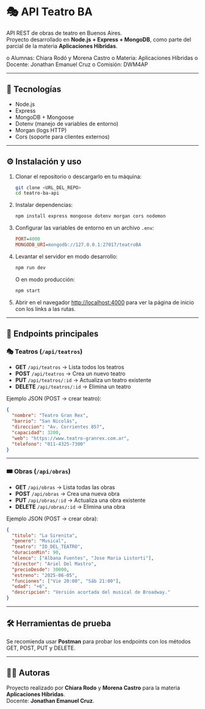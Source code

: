 # 🎭 API Teatro BA

API REST de obras de teatro en Buenos Aires.  
Proyecto desarrollado en **Node.js + Express + MongoDB**, como parte del parcial de la materia **Aplicaciones Híbridas**.

o Alumnas: Chiara Rodó y Morena Castro
o Materia: Aplicaciones Híbridas
o Docente: Jonathan Emanuel Cruz
o Comisión: DWM4AP

---

## 🚀 Tecnologías
- Node.js  
- Express  
- MongoDB + Mongoose  
- Dotenv (manejo de variables de entorno)  
- Morgan (logs HTTP)  
- Cors (soporte para clientes externos)  

---

## ⚙️ Instalación y uso

1. Clonar el repositorio o descargarlo en tu máquina:
   ```bash
   git clone <URL_DEL_REPO>
   cd teatro-ba-api
   ```

2. Instalar dependencias:
   ```bash
   npm install express mongoose dotenv morgan cors nodemon
   ```

3. Configurar las variables de entorno en un archivo `.env`:
   ```ini
   PORT=4000
   MONGODB_URI=mongodb://127.0.0.1:27017/teatroBA
   ```

4. Levantar el servidor en modo desarrollo:
   ```bash
   npm run dev
   ```

   O en modo producción:
   ```bash
   npm start
   ```

5. Abrir en el navegador [http://localhost:4000](http://localhost:4000) para ver la página de inicio con los links a las rutas.

---

## 📌 Endpoints principales

### 🎭 Teatros (`/api/teatros`)
- **GET** `/api/teatros` → Lista todos los teatros  
- **POST** `/api/teatros` → Crea un nuevo teatro  
- **PUT** `/api/teatros/:id` → Actualiza un teatro existente  
- **DELETE** `/api/teatros/:id` → Elimina un teatro  

Ejemplo JSON (POST → crear teatro):
```json
{
  "nombre": "Teatro Gran Rex",
  "barrio": "San Nicolás",
  "direccion": "Av. Corrientes 857",
  "capacidad": 3200,
  "web": "https://www.teatro-granrex.com.ar",
  "telefono": "011-4325-7300"
}
```

---

### 🎟️ Obras (`/api/obras`)
- **GET** `/api/obras` → Lista todas las obras  
- **POST** `/api/obras` → Crea una nueva obra  
- **PUT** `/api/obras/:id` → Actualiza una obra existente  
- **DELETE** `/api/obras/:id` → Elimina una obra  

Ejemplo JSON (POST → crear obra):
```json
{
  "titulo": "La Sirenita",
  "genero": "Musical",
  "teatro": "ID_DEL_TEATRO",
  "duracionMin": 90,
  "elenco": ["Albana Fuentes", "Jose Maria Listorti"],
  "director": "Ariel Del Mastro",
  "precioDesde": 30000,
  "estreno": "2025-06-05",
  "funciones": ["Vie 20:00", "Sáb 21:00"],
  "edad": "+6",
  "descripcion": "Versión acortada del musical de Broadway."
}
```

---

## 🛠️ Herramientas de prueba
Se recomienda usar **Postman** para probar los endpoints con los métodos GET, POST, PUT y DELETE.

---

## 👩‍💻 Autoras
Proyecto realizado por **Chiara Rodo** y **Morena Castro** para la materia **Aplicaciones Híbridas**.  
Docente: **Jonathan Emanuel Cruz**.
